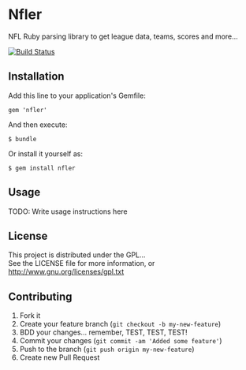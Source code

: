 # Nfler

NFL Ruby parsing library to get league data, teams, scores and more...

[![Build Status](https://secure.travis-ci.org/chalofa/nfler.png?branch=master)](http://travis-ci.org/chalofa/nfler)

## Installation

Add this line to your application's Gemfile:

    gem 'nfler'

And then execute:

    $ bundle

Or install it yourself as:

    $ gem install nfler

## Usage

TODO: Write usage instructions here

## License

This project is distributed under the GPL...  
See the LICENSE file for more information, or http://www.gnu.org/licenses/gpl.txt

## Contributing

1. Fork it
2. Create your feature branch (`git checkout -b my-new-feature`)
3. BDD your changes... remember, TEST, TEST, TEST!
4. Commit your changes (`git commit -am 'Added some feature'`)
5. Push to the branch (`git push origin my-new-feature`)
6. Create new Pull Request

